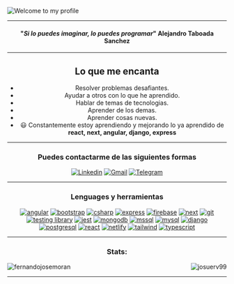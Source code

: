 ![Welcome to my profile](https://github.com/fernandojosemoran/fernandojosemoran/blob/main/banner-github.png?raw=true)
  
<hr>
<!-- MAIN PHRASE SECTION -->
<span align="center">
  <span>
    <h4 align="center">"<em>Si lo puedes imaginar, lo puedes programar</em>"
      <span align="center">Alejandro Taboada Sanchez</span>
    </h4>
</span>

<!-- ABOUT YOU -->
<hr>

<div align="center">
  <h2>Lo que me encanta</h2>
  <ul>
    <li>Resolver problemas desafiantes.</li>
    <li>Ayudar a otros con lo que he aprendido.</li>
    <li>Hablar de temas de tecnologias.</li>
    <li>Aprender de los demas.</li>
    <li>Aprender cosas nuevas.</li>
    <li>😃 Constantemente estoy aprendiendo y mejorando lo ya aprendido de <strong>react, next, angular, django, express</strong></li>
  </ul>
</div>

<!-- CONNECTION -->
<hr>      
<h3>Puedes contactarme de las siguientes formas</h3>

  [![Linkedin](https://img.shields.io/badge/LinkedIn-0077B5?style=for-the-badge&logo=linkedin&logoColor=white)](https://www.linkedin.com/in/fernando-moran/)
  [![Gmail](https://img.shields.io/badge/Gmail-D14836?style=for-the-badge&logo=gmail&logoColor=white)](mailto:joykishan120@gmail.com)
  [![Telegram](https://img.shields.io/badge/Telegram-2CA5E0?style=for-the-badge&logo=telegram&logoColor=white)](https://t.me/joykishan_sharma)

<!-- LANGUAGES AND TOOLS -->
<hr>
<h3>Lenguages y herramientas</h3>
<p align="center"> 
<a href="https://angular.io" target="_blank"> <img src="https://img.shields.io/badge/Angular-DD0031?style=for-the-badge&logo=angular&logoColor=white" alt="angular"/></a>
<a href="https://getbootstrap.com" target="_blank"> <img src="https://img.shields.io/badge/Bootstrap-563D7C?style=for-the-badge&logo=bootstrap&logoColor=white" alt="bootstrap" /></a>
<a href="https://www.w3schools.com/cs/" target="_blank"> <img src="https://img.shields.io/badge/C%23-239120?style=for-the-badge&logo=c-sharp&logoColor=white" alt="csharp" /></a>
<a href="https://expressjs.com" target="_blank"> <img src="https://img.shields.io/badge/Express.js-404D59?style=for-the-badge" alt="express" /></a>
<a href="https://firebase.google.com/" target="_blank"> <img src="https://img.shields.io/badge/Firebase-039BE5?style=for-the-badge&logo=Firebase&logoColor=white" alt="firebase" /></a>
<a href="https://nextjs.org/" target="_blank"> <img src="https://img.shields.io/badge/Next.js-000?logo=nextdotjs&logoColor=fff&style=for-the-badge" alt="next" /></a>
<a href="https://git-scm.com/" target="_blank"> <img src="https://img.shields.io/badge/GIT-E44C30?style=for-the-badge&logo=git&logoColor=white" alt="git" /></a>
<a href="https://testing-library.com/" target="_blank"> <img src="https://img.shields.io/badge/testing%20library-323330?style=for-the-badge&logo=testing-library&logoColor=red" alt="testing library" /></a>
<a href="https://jestjs.io" target="_blank"> <img src="https://img.shields.io/badge/Jest-323330?style=for-the-badge&logo=Jest&logoColor=white" alt="jest" /></a>
<a href="https://www.mongodb.com/" target="_blank"> <img src="https://img.shields.io/badge/MongoDB-4EA94B?style=for-the-badge&logo=mongodb&logoColor=white" alt="mongodb" /></a>
<a href="https://www.microsoft.com/en-us/sql-server" target="_blank"> <img src="https://img.shields.io/badge/Microsoft%20SQL%20Server-CC2927?style=for-the-badge&logo=microsoft%20sql%20server&logoColor=white" alt="mssql" /></a>
<a href="https://www.mysql.com/s" target="_blank"> <img src="https://img.shields.io/badge/MySQL-005C84?style=for-the-badge&logo=mysql&logoColor=white" alt="mysql" /></a>
<a href="https://www.djangoproject.com/" target="_blank"> <img src="https://img.shields.io/badge/Django-092E20?style=for-the-badge&logo=django&logoColor=white" alt="django" /></a>
<a href="https://www.postgresql.org" target="_blank"> <img src="https://img.shields.io/badge/PostgreSQL-316192?style=for-the-badge&logo=postgresql&logoColor=white" alt="postgresql" /></a>
<a href="https://reactjs.org/" target="_blank"> <img src="https://img.shields.io/badge/React-20232A?style=for-the-badge&logo=react&logoColor=61DAFB" alt="react"/></a>
<a href="https://www.netlify.com/" target="_blank"> <img src="https://img.shields.io/badge/Netlify-00C7B7?style=for-the-badge&logo=netlify&logoColor=white" alt="netlify"/></a>
<a href="https://tailwindcss.com/" target="_blank"> <img src="https://img.shields.io/badge/Tailwind_CSS-38B2AC?style=for-the-badge&logo=tailwind-css&logoColor=white" alt="tailwind" /></a>
<a href="https://www.typescriptlang.org/" target="_blank"> <img src="https://img.shields.io/badge/TypeScript-007ACC?style=for-the-badge&logo=typescript&logoColor=white" alt="typescript"/></a>
</p>  
   
<!-- GITHUB STATS -->
<hr>
<div style="display: block;">
<p>
  <h3 align="center">Stats:</h3>
<p>
    <a align="left">
      <p><img align="left" 
  src="https://github-readme-stats.vercel.app/api/top-langs?username=fernandojosemoran&show_icons=true&theme=dark&locale=es&hide=jupyter%20notebook,lex,&langs_count=8" alt="fernandojosemoran" /></p></a>
    <a align="right"><p>&nbsp;<img align="right" src="https://github-readme-stats.vercel.app/api?username=josuerv99&show_icons=true&theme=dark&locale=en" alt="josuerv99" /></p></a>  
  </p>
</p>
</div>
<hr>
<br>
<br>
<br>
<br>
<br>
<br>
<br>
<br>
<br>
<br>
<br>
